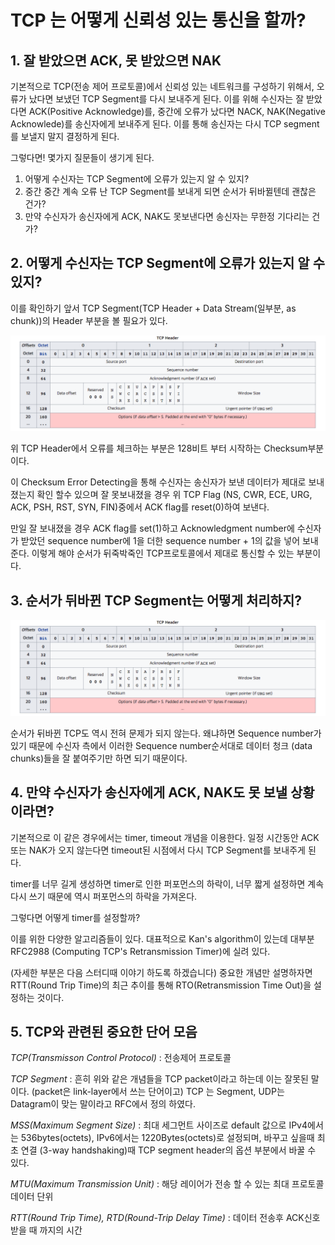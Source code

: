 #  TCP 는 어떻게 신뢰성 있는 통신을 할까?



## 1. 잘 받았으면 ACK, 못 받았으면 NAK

기본적으로 TCP(전송 제어 프로토콜)에서 신뢰성 있는 네트워크를 구성하기 위해서, 오류가 났다면 보냈던 TCP Segment를 다시 보내주게 된다. 이를 위해 수신자는 잘 받았다면 ACK(Positive Acknowledge)를, 중간에 오류가 났다면 NACK, NAK(Negative Acknowlede)를 송신자에게 보내주게 된다. 이를 통해 송신자는 다시 TCP segment를 보낼지 말지 결정하게 된다. 



그렇다면! 몇가지 질문들이 생기게 된다.

1. 어떻게 수신자는 TCP Segment에 오류가 있는지 알 수 있지?
2. 중간 중간 계속 오류 난 TCP Segment를 보내게 되면 순서가 뒤바뀔텐데 괜찮은 건가?
3. 만약 수신자가 송신자에게 ACK, NAK도 못보낸다면 송신자는 무한정 기다리는 건가?



## 2. 어떻게 수신자는 TCP Segment에 오류가 있는지 알 수 있지?

이를 확인하기 앞서 TCP Segment(TCP Header + Data Stream(일부분, as chunk))의 Header 부분을 볼 필요가 있다.



![tcp_header](/tcp_header.png)



위 TCP Header에서 오류를 체크하는 부분은 128비트 부터 시작하는 Checksum부분이다.

이 Checksum Error Detecting을 통해 수신자는 송신자가 보낸 데이터가 제대로 보내졌는지 확인 할수 있으며 잘 못보내졌을 경우 위 TCP Flag (NS, CWR, ECE, URG, ACK, PSH, RST, SYN, FIN)중에서 ACK flag를 reset(0)하여 보낸다.

만일 잘 보내졌을 경우 ACK flag를 set(1)하고 Acknowledgment number에 수신자가 받았던 sequence number에 1을 더한 sequence number + 1의 값을 넣어 보내준다. 이렇게 해야 순서가 뒤죽박죽인 TCP프로토콜에서 제대로 통신할 수 있는 부분이다.



## 3. 순서가 뒤바뀐 TCP Segment는 어떻게 처리하지? 



![tcp_header](/tcp_header.png)



순서가 뒤바뀐 TCP도 역시 전혀 문제가 되지 않는다. 왜냐하면 Sequence number가 있기 때문에 수신자 측에서 이러한 Sequence number순서대로 데이터 청크 (data chunks)들을 잘 붙여주기만 하면 되기 때문이다. 



## 4. 만약 수신자가 송신자에게 ACK, NAK도 못 보낼 상황이라면?

기본적으로 이 같은 경우에서는 timer, timeout 개념을 이용한다. 일정 시간동안 ACK 또는 NAK가 오지 않는다면 timeout된 시점에서 다시 TCP Segment를 보내주게 된다. 

 timer를 너무 길게 생성하면 timer로 인한 퍼포먼스의 하락이, 너무 짧게 설정하면 계속 다시 쓰기 때문에 역시 퍼포먼스의 하락을 가져온다. 

그렇다면 어떻게 timer를 설정할까?

이를 위한 다양한 알고리즘들이 있다. 대표적으로 Kan's algorithm이 있는데 대부분 RFC2988 (Computing TCP's Retransmission Timer)에 실려 있다.

(자세한 부분은 다음 스터디때 이야기 하도록 하겠습니다) 중요한 개념만 설명하자면 RTT(Round Trip Time)의 최근 추이를 통해 RTO(Retransmission Time Out)을 설정하는 것이다.



##  5. TCP와 관련된 중요한 단어 모음

*TCP(Transmisson Control Protocol)* : 전송제어 프로토콜

*TCP Segment* : 흔히 위와 같은 개념들을 TCP packet이라고 하는데 이는 잘못된 말이다. (packet은 link-layer에서 쓰는 단어이고) TCP 는 Segment, UDP는 Datagram이 맞는 말이라고 RFC에서 정의 하였다.

*MSS(Maximum Segment Size)* : 최대 세그먼트 사이즈로 default 값으로 IPv4에서는 536bytes(octets), IPv6에서는  1220Bytes(octets)로 설정되며, 바꾸고 싶을때 최초 연결 (3-way handshaking)때 TCP segment header의 옵션 부분에서 바꿀 수 있다.

*MTU(Maximum Transmission Unit)*  : 해당 레이어가 전송 할 수 있는 최대 프로토콜 데이터 단위

*RTT(Round Trip Time), RTD(Round-Trip Delay Time)* : 데이터 전송후 ACK신호 받을 때 까지의 시간 
